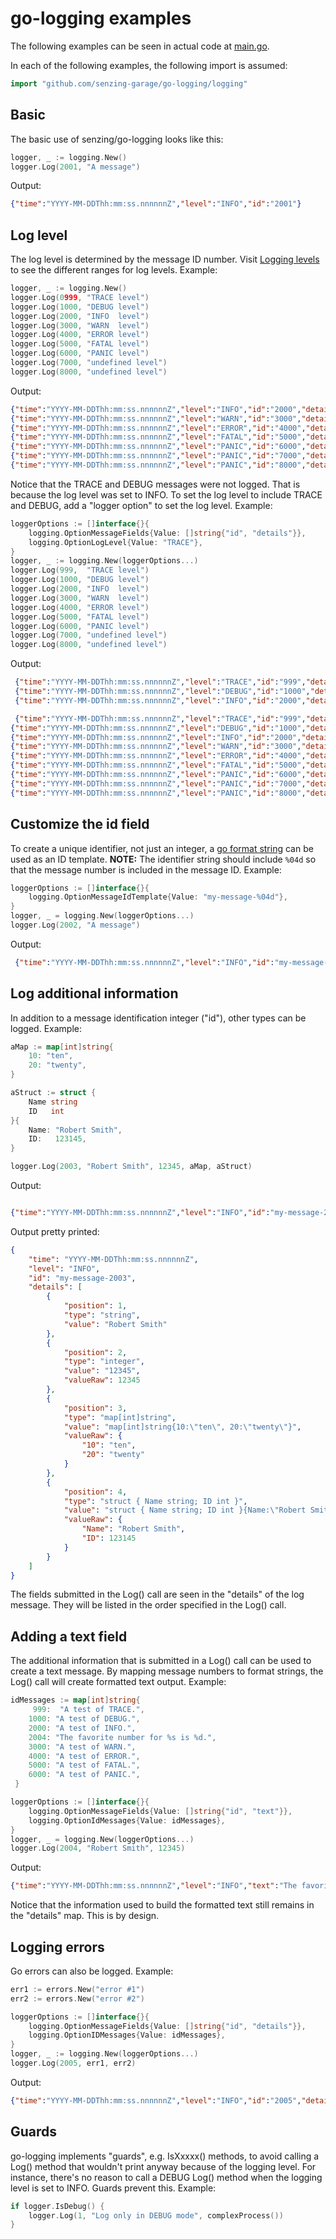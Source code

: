 # go-logging examples

The following examples can be seen in actual code at
[main.go](../main.go).

In each of the following examples, the following import is assumed:

```go
import "github.com/senzing-garage/go-logging/logging"
```

## Basic

The basic use of senzing/go-logging looks like this:

```go
logger, _ := logging.New()
logger.Log(2001, "A message")
```

Output:

```json
{"time":"YYYY-MM-DDThh:mm:ss.nnnnnnZ","level":"INFO","id":"2001"}
```

## Log level

The log level is determined by the message ID number.  Visit
[Logging levels](../README.md#logging-levels)
to see the different ranges for log levels.
Example:

```go
logger, _ := logging.New()
logger.Log(0999, "TRACE level")
logger.Log(1000, "DEBUG level")
logger.Log(2000, "INFO  level")
logger.Log(3000, "WARN  level")
logger.Log(4000, "ERROR level")
logger.Log(5000, "FATAL level")
logger.Log(6000, "PANIC level")
logger.Log(7000, "undefined level")
logger.Log(8000, "undefined level")
```

Output:

```json
{"time":"YYYY-MM-DDThh:mm:ss.nnnnnnZ","level":"INFO","id":"2000","details":[{"position":1,"type":"string","value":"INFO  level"}]}
{"time":"YYYY-MM-DDThh:mm:ss.nnnnnnZ","level":"WARN","id":"3000","details":[{"position":1,"type":"string","value":"WARN  level"}]}
{"time":"YYYY-MM-DDThh:mm:ss.nnnnnnZ","level":"ERROR","id":"4000","details":[{"position":1,"type":"string","value":"ERROR level"}]}
{"time":"YYYY-MM-DDThh:mm:ss.nnnnnnZ","level":"FATAL","id":"5000","details":[{"position":1,"type":"string","value":"FATAL level"}]}
{"time":"YYYY-MM-DDThh:mm:ss.nnnnnnZ","level":"PANIC","id":"6000","details":[{"position":1,"type":"string","value":"PANIC level"}]}
{"time":"YYYY-MM-DDThh:mm:ss.nnnnnnZ","level":"PANIC","id":"7000","details":[{"position":1,"type":"string","value":"undefined level"}]}
{"time":"YYYY-MM-DDThh:mm:ss.nnnnnnZ","level":"PANIC","id":"8000","details":[{"position":1,"type":"string","value":"undefined level"}]}
 ```

Notice that the TRACE and DEBUG messages were not logged.
That is because the log level was set to INFO.
To set the log level to include TRACE and DEBUG,
add a "logger option" to set the log level.
Example:

```go
loggerOptions := []interface{}{
    logging.OptionMessageFields{Value: []string{"id", "details"}},
    logging.OptionLogLevel{Value: "TRACE"},
}
logger, _ := logging.New(loggerOptions...)
logger.Log(999,  "TRACE level")
logger.Log(1000, "DEBUG level")
logger.Log(2000, "INFO  level")
logger.Log(3000, "WARN  level")
logger.Log(4000, "ERROR level")
logger.Log(5000, "FATAL level")
logger.Log(6000, "PANIC level")
logger.Log(7000, "undefined level")
logger.Log(8000, "undefined level")
```

Output:

```json
 {"time":"YYYY-MM-DDThh:mm:ss.nnnnnnZ","level":"TRACE","id":"999","details":{"1":"TRACE level"}}
 {"time":"YYYY-MM-DDThh:mm:ss.nnnnnnZ","level":"DEBUG","id":"1000","details":{"1":"DEBUG level"}}
 {"time":"YYYY-MM-DDThh:mm:ss.nnnnnnZ","level":"INFO","id":"2000","details":{"1":"INFO  level"}}

 {"time":"YYYY-MM-DDThh:mm:ss.nnnnnnZ","level":"TRACE","id":"999","details":[{"position":1,"type":"string","value":"TRACE level"}]}
{"time":"YYYY-MM-DDThh:mm:ss.nnnnnnZ","level":"DEBUG","id":"1000","details":[{"position":1,"type":"string","value":"DEBUG level"}]}
{"time":"YYYY-MM-DDThh:mm:ss.nnnnnnZ","level":"INFO","id":"2000","details":[{"position":1,"type":"string","value":"INFO  level"}]}
{"time":"YYYY-MM-DDThh:mm:ss.nnnnnnZ","level":"WARN","id":"3000","details":[{"position":1,"type":"string","value":"WARN  level"}]}
{"time":"YYYY-MM-DDThh:mm:ss.nnnnnnZ","level":"ERROR","id":"4000","details":[{"position":1,"type":"string","value":"ERROR level"}]}
{"time":"YYYY-MM-DDThh:mm:ss.nnnnnnZ","level":"FATAL","id":"5000","details":[{"position":1,"type":"string","value":"FATAL level"}]}
{"time":"YYYY-MM-DDThh:mm:ss.nnnnnnZ","level":"PANIC","id":"6000","details":[{"position":1,"type":"string","value":"PANIC level"}]}
{"time":"YYYY-MM-DDThh:mm:ss.nnnnnnZ","level":"PANIC","id":"7000","details":[{"position":1,"type":"string","value":"undefined level"}]}
{"time":"YYYY-MM-DDThh:mm:ss.nnnnnnZ","level":"PANIC","id":"8000","details":[{"position":1,"type":"string","value":"undefined level"}]}

```

## Customize the id field

To create a unique identifier, not just an integer,
a [go format string](https://pkg.go.dev/fmt)
can be used as an ID template.
**NOTE:** The identifier string should include `%04d` so that the message number is included in the message ID.
Example:

```go
loggerOptions := []interface{}{
    logging.OptionMessageIdTemplate{Value: "my-message-%04d"},
}
logger, _ = logging.New(loggerOptions...)
logger.Log(2002, "A message")
```

Output:

```json
 {"time":"YYYY-MM-DDThh:mm:ss.nnnnnnZ","level":"INFO","id":"my-message-2002","details":[{"position":1,"type":"string","value":"A message"}]}
```

## Log additional information

In addition to a message identification integer ("id"), other types can be logged.
Example:

```go
aMap := map[int]string{
    10: "ten",
    20: "twenty",
}

aStruct := struct {
    Name string
    ID   int
}{
    Name: "Robert Smith",
    ID:   123145,
}

logger.Log(2003, "Robert Smith", 12345, aMap, aStruct)
```

Output:

```json

{"time":"YYYY-MM-DDThh:mm:ss.nnnnnnZ","level":"INFO","id":"my-message-2003","details":[{"position":1,"type":"string","value":"Robert Smith"},{"position":2,"type":"integer","value":"12345","valueRaw":12345},{"position":3,"type":"map[int]string","value":"map[int]string{10:\"ten\", 20:\"twenty\"}","valueRaw":{"10":"ten","20":"twenty"}},{"position":4,"type":"struct { Name string; ID int }","value":"struct { Name string; ID int }{Name:\"Robert Smith\", ID:123145}","valueRaw":{"Name":"Robert Smith","ID":123145}}]}
 ```

Output pretty printed:

```json
{
    "time": "YYYY-MM-DDThh:mm:ss.nnnnnnZ",
    "level": "INFO",
    "id": "my-message-2003",
    "details": [
        {
            "position": 1,
            "type": "string",
            "value": "Robert Smith"
        },
        {
            "position": 2,
            "type": "integer",
            "value": "12345",
            "valueRaw": 12345
        },
        {
            "position": 3,
            "type": "map[int]string",
            "value": "map[int]string{10:\"ten\", 20:\"twenty\"}",
            "valueRaw": {
                "10": "ten",
                "20": "twenty"
            }
        },
        {
            "position": 4,
            "type": "struct { Name string; ID int }",
            "value": "struct { Name string; ID int }{Name:\"Robert Smith\", ID:123145}",
            "valueRaw": {
                "Name": "Robert Smith",
                "ID": 123145
            }
        }
    ]
}
```

The fields submitted in the Log() call are seen in the "details" of the log message.
They will be listed in the order specified in the Log() call.

## Adding a text field

The additional information that is submitted in a Log() call can be used to create a text message.
By mapping message numbers to format strings, the Log() call will create formatted text output.
Example:

```go
idMessages := map[int]string{
     999:  "A test of TRACE.",
    1000: "A test of DEBUG.",
    2000: "A test of INFO.",
    2004: "The favorite number for %s is %d.",
    3000: "A test of WARN.",
    4000: "A test of ERROR.",
    5000: "A test of FATAL.",
    6000: "A test of PANIC.",
 }

loggerOptions := []interface{}{
    logging.OptionMessageFields{Value: []string{"id", "text"}},
    logging.OptionIdMessages{Value: idMessages},
}
logger, _ = logging.New(loggerOptions...)
logger.Log(2004, "Robert Smith", 12345)
```

Output:

```json
{"time":"YYYY-MM-DDThh:mm:ss.nnnnnnZ","level":"INFO","text":"The favorite number for Robert Smith is 12345.","id":"2004"}
```

Notice that the information used to build the formatted text still remains in the "details" map.
This is by design.

## Logging errors

Go errors can also be logged.
Example:

```go
err1 := errors.New("error #1")
err2 := errors.New("error #2")

loggerOptions := []interface{}{
    logging.OptionMessageFields{Value: []string{"id", "details"}},
    logging.OptionIDMessages{Value: idMessages},
}
logger, _ := logging.New(loggerOptions...)
logger.Log(2005, err1, err2)
```

Output:

```json
{"time":"YYYY-MM-DDThh:mm:ss.nnnnnnZ","level":"INFO","id":"2005","details":[{"position":1,"type":"error","value":"error #1"},{"position":2,"type":"error","value":"error #2"}]}
```

## Guards

go-logging implements "guards",
e.g. IsXxxxx() methods,
to avoid calling a Log() method that
wouldn't print anyway because of the logging level.
For instance, there's no reason to call a DEBUG Log() method when the
logging level is set to INFO.  Guards prevent this.
Example:

```go
if logger.IsDebug() {
    logger.Log(1, "Log only in DEBUG mode", complexProcess())
}
```
